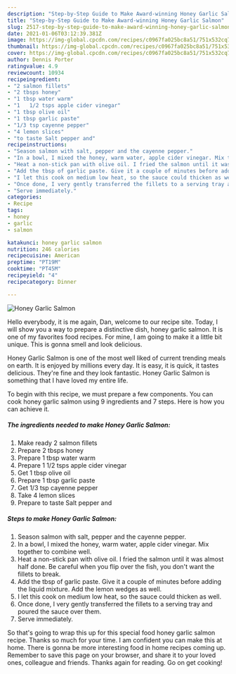 ```yaml
---
description: "Step-by-Step Guide to Make Award-winning Honey Garlic Salmon"
title: "Step-by-Step Guide to Make Award-winning Honey Garlic Salmon"
slug: 2517-step-by-step-guide-to-make-award-winning-honey-garlic-salmon
date: 2021-01-06T03:12:39.381Z
image: https://img-global.cpcdn.com/recipes/c0967fa025bc8a51/751x532cq70/honey-garlic-salmon-recipe-main-photo.jpg
thumbnail: https://img-global.cpcdn.com/recipes/c0967fa025bc8a51/751x532cq70/honey-garlic-salmon-recipe-main-photo.jpg
cover: https://img-global.cpcdn.com/recipes/c0967fa025bc8a51/751x532cq70/honey-garlic-salmon-recipe-main-photo.jpg
author: Dennis Porter
ratingvalue: 4.9
reviewcount: 10934
recipeingredient:
- "2 salmon fillets"
- "2 tbsps honey"
- "1 tbsp water warm"
- "1   1/2 tsps apple cider vinegar"
- "1 tbsp olive oil"
- "1 tbsp garlic paste"
- "1/3 tsp cayenne pepper"
- "4 lemon slices"
- "to taste Salt pepper and"
recipeinstructions:
- "Season salmon with salt, pepper and the cayenne pepper."
- "In a bowl, I mixed the honey, warm water, apple cider vinegar. Mix together to combine well."
- "Heat a non-stick pan with olive oil. I fried the salmon until it was almost half done. Be careful when you flip over the fish, you don&#39;t want the fillets to break."
- "Add the tbsp of garlic paste. Give it a couple of minutes before adding the liquid mixture. Add the lemon wedges as well."
- "I let this cook on medium low heat, so the sauce could thicken as well."
- "Once done, I very gently transferred the fillets to a serving tray and poured the sauce over them."
- "Serve immediately."
categories:
- Recipe
tags:
- honey
- garlic
- salmon

katakunci: honey garlic salmon 
nutrition: 246 calories
recipecuisine: American
preptime: "PT19M"
cooktime: "PT45M"
recipeyield: "4"
recipecategory: Dinner

---
```



![Honey Garlic Salmon](https://img-global.cpcdn.com/recipes/c0967fa025bc8a51/751x532cq70/honey-garlic-salmon-recipe-main-photo.jpg)

Hello everybody, it is me again, Dan, welcome to our recipe site. Today, I will show you a way to prepare a distinctive dish, honey garlic salmon. It is one of my favorites food recipes. For mine, I am going to make it a little bit unique. This is gonna smell and look delicious.



Honey Garlic Salmon is one of the most well liked of current trending meals on earth. It is enjoyed by millions every day. It is easy, it is quick, it tastes delicious. They're fine and they look fantastic. Honey Garlic Salmon is something that I have loved my entire life.


To begin with this recipe, we must prepare a few components. You can cook honey garlic salmon using 9 ingredients and 7 steps. Here is how you can achieve it.

<!--inarticleads1-->

##### The ingredients needed to make Honey Garlic Salmon:

1. Make ready 2 salmon fillets
1. Prepare 2 tbsps honey
1. Prepare 1 tbsp water warm
1. Prepare 1   1/2 tsps apple cider vinegar
1. Get 1 tbsp olive oil
1. Prepare 1 tbsp garlic paste
1. Get 1/3 tsp cayenne pepper
1. Take 4 lemon slices
1. Prepare to taste Salt pepper and




<!--inarticleads2-->

##### Steps to make Honey Garlic Salmon:

1. Season salmon with salt, pepper and the cayenne pepper.
1. In a bowl, I mixed the honey, warm water, apple cider vinegar. Mix together to combine well.
1. Heat a non-stick pan with olive oil. I fried the salmon until it was almost half done. Be careful when you flip over the fish, you don&#39;t want the fillets to break.
1. Add the tbsp of garlic paste. Give it a couple of minutes before adding the liquid mixture. Add the lemon wedges as well.
1. I let this cook on medium low heat, so the sauce could thicken as well.
1. Once done, I very gently transferred the fillets to a serving tray and poured the sauce over them.
1. Serve immediately.




So that's going to wrap this up for this special food honey garlic salmon recipe. Thanks so much for your time. I am confident you can make this at home. There is gonna be more interesting food in home recipes coming up. Remember to save this page on your browser, and share it to your loved ones, colleague and friends. Thanks again for reading. Go on get cooking!
